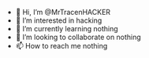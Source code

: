 - 👋 Hi, I’m @MrTracenHACKER
- 👀 I’m interested in hacking
- 🌱 I’m currently learning nothing
- 💞️ I’m looking to collaborate on nothing
- 📫 How to reach me nothing

<!---
MrTracenHACKER/MrTracenHACKER is a ✨ special ✨ repository because its `README.md` (this file) appears on your GitHub profile.
You can click the Preview link to take a look at your changes.
--->
